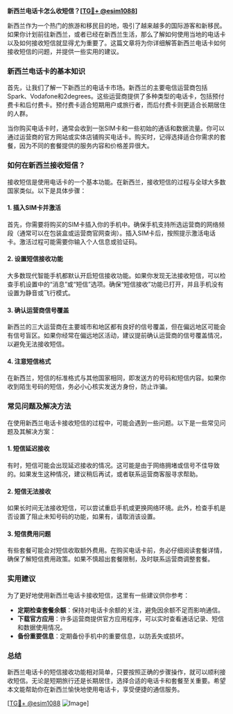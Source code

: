 **新西兰电话卡怎么收短信？[[TG💪+ @esim1088](https://t.me/s/esim1088)]**

新西兰作为一个热门的旅游和移民目的地，吸引了越来越多的国际游客和新移民。如果你计划前往新西兰，或者已经在新西兰生活，那么了解如何使用当地的电话卡以及如何接收短信就显得尤为重要了。这篇文章将为你详细解答新西兰电话卡如何接收短信的问题，并提供一些实用的建议。

### 新西兰电话卡的基本知识

首先，让我们了解一下新西兰的电话卡市场。新西兰的主要电信运营商包括Spark、Vodafone和2degrees。这些运营商提供了多种类型的电话卡，包括预付费卡和后付费卡。预付费卡适合短期用户或旅行者，而后付费卡则更适合长期居住的人群。

当你购买电话卡时，通常会收到一张SIM卡和一些初始的通话和数据流量。你可以通过运营商的官方网站或实体店铺购买电话卡。购买时，记得选择适合你需求的套餐，因为不同的套餐提供的服务内容和价格差异很大。

### 如何在新西兰接收短信？

接收短信是使用电话卡的一个基本功能。在新西兰，接收短信的过程与全球大多数国家类似。以下是具体步骤：

#### 1. 插入SIM卡并激活

首先，你需要将购买的SIM卡插入你的手机中。确保手机支持所选运营商的网络频段（通常可以在包装盒或运营商官网查询）。插入SIM卡后，按照提示激活电话卡。激活过程可能需要你输入个人信息或验证码。

#### 2. 设置短信接收功能

大多数现代智能手机都默认开启短信接收功能。如果你发现无法接收短信，可以检查手机设置中的“消息”或“短信”选项。确保“短信接收”功能已打开，并且手机没有设置为静音或飞行模式。

#### 3. 确认运营商信号覆盖

新西兰的三大运营商在主要城市和地区都有良好的信号覆盖，但在偏远地区可能会有信号盲区。如果你经常在偏远地区活动，建议提前确认运营商的信号覆盖情况，以避免无法接收短信。

#### 4. 注意短信格式

在新西兰，短信的标准格式与其他国家相同，即发送方的号码和短信内容。如果你收到陌生号码的短信，务必小心核实发送方身份，防止诈骗。

### 常见问题及解决方法

在使用新西兰电话卡接收短信的过程中，可能会遇到一些问题。以下是一些常见问题及其解决方案：

#### 1. 短信延迟接收

有时，短信可能会出现延迟接收的情况。这可能是由于网络拥堵或信号不佳导致的。如果发生这种情况，建议稍后再试，或者联系运营商客服寻求帮助。

#### 2. 短信无法接收

如果长时间无法接收短信，可以尝试重启手机或更换网络环境。此外，检查手机是否设置了阻止未知号码的功能，如果有，请取消该设置。

#### 3. 短信费用问题

有些套餐可能会对短信收取额外费用。在购买电话卡前，务必仔细阅读套餐详情，确保了解短信费用政策。如果不慎超出套餐限制，及时联系运营商调整套餐。

### 实用建议

为了更好地使用新西兰电话卡接收短信，这里有一些建议供你参考：

- **定期检查套餐余额**：保持对电话卡余额的关注，避免因余额不足而影响通信。
- **下载官方应用**：许多运营商提供官方应用程序，可以实时查看通话记录、短信和数据使用情况。
- **备份重要信息**：定期备份手机中的重要信息，以防丢失或损坏。

### 总结

新西兰电话卡的短信接收功能相对简单，只要按照正确的步骤操作，就可以顺利接收短信。无论是短期旅行还是长期居住，选择合适的电话卡和套餐至关重要。希望本文能帮助你在新西兰愉快地使用电话卡，享受便捷的通信服务。

[[TG💪+ @esim1088](https://t.me/s/esim1088) ![Image](https://i.postimg.cc/4NQfJmqS/Snipaste-2025-05-13-00-14-12.png)]